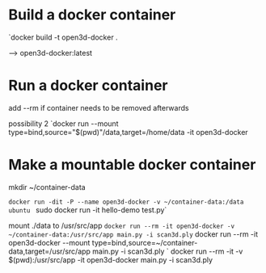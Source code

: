 Build a docker container
=========
`docker build -t open3d-docker .

--> open3d-docker:latest

Run a docker container
=========
add --rm if container needs to be removed afterwards


possibility 2
`docker run  --mount type=bind,source="$(pwd)"/data,target=/home/data -it open3d-docker


Make a mountable docker container
========
mkdir ~/container-data

`docker run -dit -P --name open3d-docker -v ~/container-data:/data ubuntu
` sudo docker run -it hello-demo test.py`


mount ./data to /usr/src/app
` docker run --rm -it open3d-docker -v ~/container-data:/usr/src/app main.py -i scan3d.ply
` docker run --rm -it open3d-docker --mount type=bind,source=~/container-data,target=/usr/src/app  main.py -i scan3d.ply
` 
docker run --rm -it  -v $(pwd):/usr/src/app -it open3d-docker main.py -i scan3d.ply